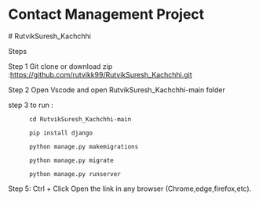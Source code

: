
# Contact Management Project 


﻿# RutvikSuresh_Kachchhi

Steps 

Step 1 Git clone or download zip :https://github.com/rutvikk99/RutvikSuresh_Kachchhi.git

Step 2 Open Vscode and open RutvikSuresh_Kachchhi-main folder

step 3 to run :

          cd RutvikSuresh_Kachchhi-main

          pip install django
          
          python manage.py makemigrations
          
          python manage.py migrate

          python manage.py runserver

              
Step 5: Ctrl + Click Open  the link in any browser  (Chrome,edge,firefox,etc).
